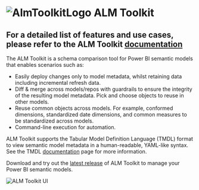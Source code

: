 # ![AlmToolkitLogo](https://github.com/user-attachments/assets/ec958328-97c4-4e85-aecc-f95d3e18828c) ALM Toolkit

## For a detailed list of features and use cases, please refer to the ALM Toolkit [documentation](Semantic%20Model%20Comparison%20and%20Merging%20with%20ALM%20Toolkit.pdf)

The ALM Toolkit is a schema comparison tool for Power BI semantic models that enables scenarios such as:

* Easily deploy changes only to model metadata, whilst retaining data including incremental refresh data.
* Diff & merge across models/repos with guardrails to ensure the integrity of the resulting model metadata. Pick and choose objects to reuse in other models.
* Reuse common objects across models. For example, conformed dimensions, standardized date dimensions, and common measures to be standardized across models.
* Command-line execution for automation.

ALM Toolkit supports the Tabular Model Definition Language (TMDL) format to view semantic model metadata in a human-readable, YAML-like syntax. See the TMDL [documentation](https://learn.microsoft.com/analysis-services/tmdl/tmdl-overview) page for more information.

Download and try out the [latest release](/../../releases/latest) of ALM Toolkit to manage your Power BI semantic models.

![ALM Toolkit UI](https://github.com/user-attachments/assets/5990837f-494e-4a49-b563-42bd2c854c3b)


